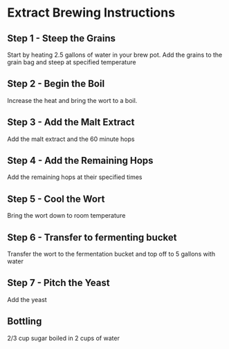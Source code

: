 # Extract Brewing Instructions

## Step 1 - Steep the Grains

Start by heating 2.5 gallons of water in your brew pot. Add the grains to the grain bag and steep at specified temperature

## Step 2 - Begin the Boil

Increase the heat and bring the wort to a boil.

## Step 3 - Add the Malt Extract

Add the malt extract and the 60 minute hops

## Step 4 - Add the Remaining Hops

Add the remaining hops at their specified times

## Step 5 - Cool the Wort

Bring the wort down to room temperature

## Step 6 - Transfer to fermenting bucket

Transfer the wort to the fermentation bucket and top off to 5 gallons with water

## Step 7 - Pitch the Yeast

Add the yeast

## Bottling

2/3 cup sugar boiled in 2 cups of water
